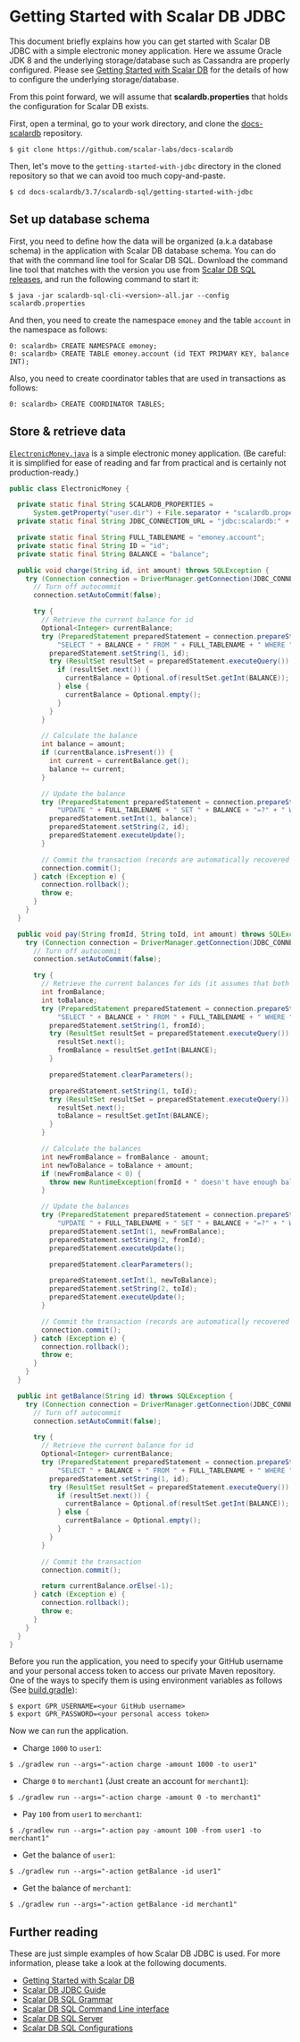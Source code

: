 # Getting Started with Scalar DB JDBC

This document briefly explains how you can get started with Scalar DB JDBC with a simple electronic money application.
Here we assume Oracle JDK 8 and the underlying storage/database such as Cassandra are properly configured.
Please see [Getting Started with Scalar DB](https://github.com/scalar-labs/scalardb/blob/master/docs/getting-started-with-scalardb.md) for the details of how to configure the underlying storage/database.

From this point forward, we will assume that **scalardb.properties** that holds the configuration for Scalar DB exists.

First, open a terminal, go to your work directory, and clone the [docs-scalardb](https://github.com/scalar-labs/docs-scalardb) repository.

```shell
$ git clone https://github.com/scalar-labs/docs-scalardb
```

Then, let's move to the `getting-started-with-jdbc` directory in the cloned repository so that we can avoid too much copy-and-paste.

```shell
$ cd docs-scalardb/3.7/scalardb-sql/getting-started-with-jdbc
```

## Set up database schema

First, you need to define how the data will be organized (a.k.a database schema) in the application with Scalar DB database schema.
You can do that with the command line tool for Scalar DB SQL.
Download the command line tool that matches with the version you use from [Scalar DB SQL releases](https://github.com/scalar-labs/scalardb-sql/releases), and run the following command to start it:

```shell
$ java -jar scalardb-sql-cli-<version>-all.jar --config scalardb.properties
```

And then, you need to create the namespace `emoney` and the table `account` in the namespace as follows:

```shell
0: scalardb> CREATE NAMESPACE emoney;
0: scalardb> CREATE TABLE emoney.account (id TEXT PRIMARY KEY, balance INT);
```

Also, you need to create coordinator tables that are used in transactions as follows:

```shell
0: scalardb> CREATE COORDINATOR TABLES;
```

## Store & retrieve data

[`ElectronicMoney.java`](./getting-started-with-jdbc/src/main/java/sample/ElectronicMoney.java) is a simple electronic money application.
(Be careful: it is simplified for ease of reading and far from practical and is certainly not production-ready.)

```java
public class ElectronicMoney {

  private static final String SCALARDB_PROPERTIES =
      System.getProperty("user.dir") + File.separator + "scalardb.properties";
  private static final String JDBC_CONNECTION_URL = "jdbc:scalardb:" + SCALARDB_PROPERTIES;

  private static final String FULL_TABLENAME = "emoney.account";
  private static final String ID = "id";
  private static final String BALANCE = "balance";

  public void charge(String id, int amount) throws SQLException {
    try (Connection connection = DriverManager.getConnection(JDBC_CONNECTION_URL)) {
      // Turn off autocommit
      connection.setAutoCommit(false);

      try {
        // Retrieve the current balance for id
        Optional<Integer> currentBalance;
        try (PreparedStatement preparedStatement = connection.prepareStatement(
            "SELECT " + BALANCE + " FROM " + FULL_TABLENAME + " WHERE " + ID + "=?")) {
          preparedStatement.setString(1, id);
          try (ResultSet resultSet = preparedStatement.executeQuery()) {
            if (resultSet.next()) {
              currentBalance = Optional.of(resultSet.getInt(BALANCE));
            } else {
              currentBalance = Optional.empty();
            }
          }
        }

        // Calculate the balance
        int balance = amount;
        if (currentBalance.isPresent()) {
          int current = currentBalance.get();
          balance += current;
        }

        // Update the balance
        try (PreparedStatement preparedStatement = connection.prepareStatement(
            "UPDATE " + FULL_TABLENAME + " SET " + BALANCE + "=?" + " WHERE " + ID + "=?")) {
          preparedStatement.setInt(1, balance);
          preparedStatement.setString(2, id);
          preparedStatement.executeUpdate();
        }

        // Commit the transaction (records are automatically recovered in case of failure)
        connection.commit();
      } catch (Exception e) {
        connection.rollback();
        throw e;
      }
    }
  }

  public void pay(String fromId, String toId, int amount) throws SQLException {
    try (Connection connection = DriverManager.getConnection(JDBC_CONNECTION_URL)) {
      // Turn off autocommit
      connection.setAutoCommit(false);

      try {
        // Retrieve the current balances for ids (it assumes that both accounts exist)
        int fromBalance;
        int toBalance;
        try (PreparedStatement preparedStatement = connection.prepareStatement(
            "SELECT " + BALANCE + " FROM " + FULL_TABLENAME + " WHERE " + ID + "=?")) {
          preparedStatement.setString(1, fromId);
          try (ResultSet resultSet = preparedStatement.executeQuery()) {
            resultSet.next();
            fromBalance = resultSet.getInt(BALANCE);
          }

          preparedStatement.clearParameters();

          preparedStatement.setString(1, toId);
          try (ResultSet resultSet = preparedStatement.executeQuery()) {
            resultSet.next();
            toBalance = resultSet.getInt(BALANCE);
          }
        }

        // Calculate the balances
        int newFromBalance = fromBalance - amount;
        int newToBalance = toBalance + amount;
        if (newFromBalance < 0) {
          throw new RuntimeException(fromId + " doesn't have enough balance.");
        }

        // Update the balances
        try (PreparedStatement preparedStatement = connection.prepareStatement(
            "UPDATE " + FULL_TABLENAME + " SET " + BALANCE + "=?" + " WHERE " + ID + "=?")) {
          preparedStatement.setInt(1, newFromBalance);
          preparedStatement.setString(2, fromId);
          preparedStatement.executeUpdate();

          preparedStatement.clearParameters();

          preparedStatement.setInt(1, newToBalance);
          preparedStatement.setString(2, toId);
          preparedStatement.executeUpdate();
        }

        // Commit the transaction (records are automatically recovered in case of failure)
        connection.commit();
      } catch (Exception e) {
        connection.rollback();
        throw e;
      }
    }
  }

  public int getBalance(String id) throws SQLException {
    try (Connection connection = DriverManager.getConnection(JDBC_CONNECTION_URL)) {
      // Turn off autocommit
      connection.setAutoCommit(false);

      try {
        // Retrieve the current balance for id
        Optional<Integer> currentBalance;
        try (PreparedStatement preparedStatement = connection.prepareStatement(
            "SELECT " + BALANCE + " FROM " + FULL_TABLENAME + " WHERE " + ID + "=?")) {
          preparedStatement.setString(1, id);
          try (ResultSet resultSet = preparedStatement.executeQuery()) {
            if (resultSet.next()) {
              currentBalance = Optional.of(resultSet.getInt(BALANCE));
            } else {
              currentBalance = Optional.empty();
            }
          }
        }

        // Commit the transaction
        connection.commit();

        return currentBalance.orElse(-1);
      } catch (Exception e) {
        connection.rollback();
        throw e;
      }
    }
  }
}
```

Before you run the application, you need to specify your GitHub username and your personal access token to access our private Maven repository.
One of the ways to specify them is using environment variables as follows (See [build.gradle](./getting-started-with-jdbc/build.gradle)):

```shell
$ export GPR_USERNAME=<your GitHub username>
$ export GPR_PASSWORD=<your personal access token>
```

Now we can run the application.

- Charge `1000` to `user1`:
```shell
$ ./gradlew run --args="-action charge -amount 1000 -to user1"
```

- Charge `0` to `merchant1` (Just create an account for `merchant1`):
```shell
$ ./gradlew run --args="-action charge -amount 0 -to merchant1"
```

- Pay `100` from `user1` to `merchant1`:
```shell
$ ./gradlew run --args="-action pay -amount 100 -from user1 -to merchant1"
```

- Get the balance of `user1`:
```shell
$ ./gradlew run --args="-action getBalance -id user1"
```

- Get the balance of `merchant1`:
```shell
$ ./gradlew run --args="-action getBalance -id merchant1"
```

## Further reading

These are just simple examples of how Scalar DB JDBC is used. For more information, please take a look at the following documents.

* [Getting Started with Scalar DB](https://github.com/scalar-labs/scalardb/blob/master/docs/getting-started-with-scalardb.md)
* [Scalar DB JDBC Guide](jdbc-guide.md)
* [Scalar DB SQL Grammar](grammar.md)
* [Scalar DB SQL Command Line interface](command-line-interface.md)
* [Scalar DB SQL Server](sql-server.md)
* [Scalar DB SQL Configurations](configurations.md)
